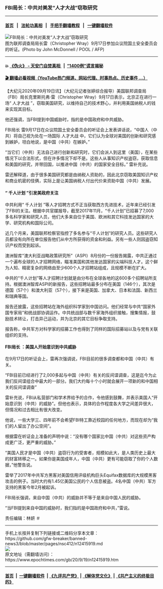 ### FBI局长：中共对美发“人才大战”窃取研究
------------------------

#### [首页](https://github.com/gfw-breaker/banned-news3/blob/master/README.md) &nbsp;&nbsp;|&nbsp;&nbsp; [法轮功真相](https://github.com/begood0513/basic/blob/master/README.md)  &nbsp;&nbsp;|&nbsp;&nbsp; [手把手翻墙教程](https://github.com/gfw-breaker/guides/wiki)  &nbsp;&nbsp;|&nbsp;&nbsp; [一键翻墙软件](https://github.com/gfw-breaker/nogfw/blob/master/README.md)  



<div><img alt="FBI局长：中共对美发“人才大战”窃取研究" class="attachment-djy_600_400 size-djy_600_400 wp-post-image" src="https://i.epochtimes.com/assets/uploads/2020/09/000_8Q77A8-600x400.jpg"/>
<div class="caption">
 图为联邦调查局局长雷（Christopher Wray）9月17日参加众议院国土安全委员会的听证。(Photo by John McDonnell / POOL / AFP)
</div></div><hr/>

#### 💥 [《伪火》 - 天安门自焚真相 ](http://158.247.195.190:10000/videos/blog/weihuo.html)&nbsp; |&nbsp; [“1400例”谎言揭秘  ](http://158.247.195.190:10000/videos/blog/jiexi1400.html)

#### [ 🎬  翻墙必看视频（YouTube热门频道、网站代理、时事热点、历史事件 ...）](https://github.com/gfw-breaker/links/blob/master/banned.md)

<div><p>
 【大纪元2020年09月19日讯】（大纪元记者张婷综合报导）美国联邦调查局（FBI）局长克里斯托弗·雷（Christopher Wray）9月17日表示，北京正在进行一场“
 <ok href="https://www.epochtimes.com/gb/tag/%E4%BA%BA%E6%89%8D%E5%A4%A7%E6%88%98.html">
  人才大战
 </ok>
 ”，窃取美国研究，以维持自己的技术野心，并利用美国纳税人的钱来实现其目标。
</p>
<p>
 他还强调，当FBI提到中国威胁时，指的是中国政府和中共威胁。
</p>
<p>
 <ok href="https://www.epochtimes.com/gb/tag/fbi%E5%B1%80%E9%95%BF.html">
  FBI局长
 </ok>
 雷9月17日在众议院国土安全委员会的听证会上发表讲话说，“中国人（中共）将自己视为处在一场国际
 <ok href="https://www.epochtimes.com/gb/tag/%E4%BA%BA%E6%89%8D%E5%A4%A7%E6%88%98.html">
  人才大战
 </ok>
 中，它们认为全球对美国的创新和研究感到嫉妒，坦白地说，是中国（中共）在嫉妒。”
</p>
<p>
 “当它们（中共）无法自己进行创新和研究时，它们会派人到这里（美国），在某些情况下以合法形式，但在许多情况下却不是。这些人从事知识产权盗窃，获取信息和美国的研究，并带回国，以推进中国（中共）的国家安全目标。” 雷补充说。
</p>
<p>
 雷还解释道，由于很多美国研究都是由纳税人资助的，因此北京窃取美国知识产权和商业机密的伎俩，实际上是让美国纳税人付出代价来资助中国（中共）发展。
</p>
<h4>
 “
 <ok href="https://www.epochtimes.com/gb/tag/%E5%8D%83%E4%BA%BA%E8%AE%A1%E5%88%92.html">
  千人计划
 </ok>
 ”引发美政府关注
</h4>
<p>
 中共利用“
 <ok href="https://www.epochtimes.com/gb/tag/%E5%8D%83%E4%BA%BA%E8%AE%A1%E5%88%92.html">
  千人计划
 </ok>
 ”等人才招聘方式不正当获取西方先进技术，近年来已经引发了FBI的关注。根据中共官媒报导，截至2017年11月，“千人计划”已招募了7,000多名科学家和研究人员，他们大多来自位于美国、欧洲和其它科技发达国家的大学、研究机构和国际公司。
</p>
<p>
 近几个月来，美国联邦检察官指控了多名参与“千人计划”的研究人员。这些研究人员都没有向所在单位报告他们从中方所获得的资金和利益。另有一些人则因盗窃知识产权而受到起诉。
</p>
<p>
 澳洲智库“澳大利亚战略政策研究所”（ASPI）8月份的一份报告揭露，中共正通过一个遍布全球的人才招聘网络，瞄准美国和其他发达国家的尖端科技人才。这个鲜为人知、精密复杂的网络由至少600个人才招聘站组成，且规模不断在扩大。
</p>
<p>
 中共的“千人计划”等人才招聘计划就是由分布在全球各地的这600多个招聘站所支持。根据澳洲智库ASPI的新报告，这些招聘站最多分布在美国（146个），其次是德国（57个）和澳大利亚（57个），接下来是英国、加拿大、日本和法国、新西兰和瑞典等国。
</p>
<p>
 报告还披露，这些招聘站在海外组织科学家到中国访问。他们经常与中共“国家外国专家局”和统战部协调运作。中共统战部与数千家海外组织接触，搜集情报，鼓励技术转让，打击异己运动，并为北京的其它目标争取支持。
</p>
<p>
 报告称，中共军方对科学家的招募工作也得到了同样的国际招募站以及与党有关联组织的支持。
</p>
<h4>
 <ok href="https://www.epochtimes.com/gb/tag/fbi%E5%B1%80%E9%95%BF.html">
  FBI局长
 </ok>
 ：美国人开始意识到中共威胁
</h4>
<p>
 在9月17日的听证会上，雷再次强调说，FBI目前的很多调查都和中国（中共）有关。
</p>
<p>
 “FBI目前已经进行了2,000多起与中国（中共）有关的反间谍调查，这是迄今为止我们反间谍组合中最大的一部分。我们大约每十个小时就会展开一项新的和中国相关的反间谍调查”
</p>
<p>
 雷补充说，FBI从私营部门和学术界给予的合作，令他感到鼓舞，并表示美国人“开始意识到（中共）的威胁”。但他也表示，具体的合作程度各大学之间差异很大，但情况和过去相比有很大改变。
</p>
<p>
 他说，一些大学三、四年前不会希望FBI特工靠近校园的任何地方，而现在却为“我们的人留出了办公空间”。
</p>
<p>
 根据雷在听证会上准备的声明中说：“没有哪个国家比中国（中共）对这些资产构成更广泛，更严重的威胁。”
</p>
<p>
 “美国人民才是中国（中共）盗窃行为的受害者，规模如此大，是人类历史上最大的财富转移之一。如果你是美国成年人，中国（中共）更有可能窃取了你的个人数据，”他警告说。
</p>
<p>
 雷举了2017年中共军方黑客对美国信用评级机构巨头Equifax数据库的大规模黑客攻击的例子。当时大约有1.45亿美国公民的个人信息被盗。4名中国（中共）军方支持的黑客今年2月被起诉。
</p>
<p>
 FBI局长强调，来自中国（中共）的威胁并不等于是来自中国人民的威胁。
</p>
<p>
 “当FBI提到来自中国的威胁时，我们指的是中国政府和中共，”雷说。
</p>
<p>
 责任编辑：林妍 ＃
</p>
</div>
<hr/>
手机上长按并复制下列链接或二维码分享本文章：<br/>
https://github.com/gfw-breaker/banned-news3/blob/master/pages/nsc412/n12415919.md <br/>
<a href='https://github.com/gfw-breaker/banned-news3/blob/master/pages/nsc412/n12415919.md'><img src='https://github.com/gfw-breaker/banned-news3/blob/master/pages/nsc412/n12415919.md.png'/></a> <br/>
原文地址（需翻墙访问）：https://www.epochtimes.com/gb/20/9/19/n12415919.htm


------------------------
#### [首页](https://github.com/gfw-breaker/banned-news3/blob/master/README.md) &nbsp;|&nbsp; [一键翻墙软件](https://github.com/gfw-breaker/nogfw/blob/master/README.md) &nbsp;| [《九评共产党》](https://github.com/gfw-breaker/9ping.md/blob/master/README.md#九评之一评共产党是什么) | [《解体党文化》](https://github.com/gfw-breaker/jtdwh.md/blob/master/README.md) | [《共产主义的终极目的》](https://github.com/gfw-breaker/gczydzjmd.md/blob/master/README.md)


<img src='http://gfw-breaker.win/banned-news3/pages/nsc412/n12415919.md' width='0px' height='0px'/>